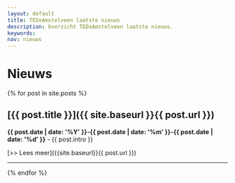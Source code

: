 ```yaml
---
layout: default
title: TEDxAmstelveen laatste nieuws
description: Overzicht TEDxAmstelveen laatste nieuws.
keywords:
nav: nieuws
---
```


# Nieuws


{% for post in site.posts %}

<amp-img noloading width="100" height="100" alt="{{ post.title }}" layout="responsive" src="{{site.url}}{{ post.image }}" class="photo pull-left"></amp-img>

## [{{ post.title }}]({{ site.baseurl }}{{ post.url }})

**{{ post.date | date: '%Y' }}-{{ post.date | date: '%m' }}-{{ post.date | date: '%d' }}** -
  {{ post.intro }}

  [>> Lees meer]({{site.baseurl}}{{ post.url }})



  * * *

{% endfor %}
